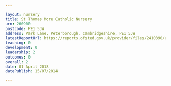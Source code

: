 ```yaml
---

layout: nursery
title: St Thomas More Catholic Nursery
urn: 260900
postcode: PE1 5JW
address: Park Lane, Peterborough, Cambridgeshire, PE1 5JW
latestReportUrl: https://reports.ofsted.gov.uk/provider/files/2410390/urn/260900.pdf
teaching: 0
development: 0
leadership: 2
outcomes: 0
overall: 2
date: 01 April 2018 
datePublish: 15/07/2014

---
```

